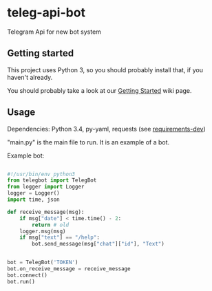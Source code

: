 # teleg-api-bot

Telegram Api for new bot system

## Getting started

This project uses Python 3, so you should probably install that, if you haven't already.

You should probably take a look at our [Getting Started](https://github.com/LibreLabUCM/teleg-api-bot/wiki/Getting-started-with-the-Telegram-Bot-API) wiki page.

## Usage

Dependencies: Python 3.4, py-yaml, requests (see [requirements-dev](./requirements-dev.txt))

"main.py" is the main file to run. It is an example of a bot.

Example bot:

```python

#!/usr/bin/env python3
from telegbot import TelegBot
from logger import Logger
logger = Logger()
import time, json

def receive_message(msg):
    if msg["date"] < time.time() - 2:
        return # old
    logger.msg(msg)
    if msg["text"] == "/help":
        bot.send_message(msg["chat"]["id"], "Text")


bot = TelegBot('TOKEN')
bot.on_receive_message = receive_message
bot.connect()
bot.run()

```

